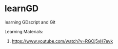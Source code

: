 # learnGD
learning GDscript and Git

Learning Materials:
1. https://www.youtube.com/watch?v=RGOj5yH7evk
